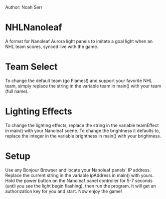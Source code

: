 Author: Noah Serr

# NHLNanoleaf
A format for Nanoleaf Aurora light panels to imitate a goal light when an NHL team scores, synced live with the game.

# Team Select
To change the default team (go Flames!) and support your favorite NHL team, simply replace the string in the variable team in main() with your team (full name).

# Lighting Effects
To change the lighting effects, replace the string in the variable teamEffect in main() with your Nanoleaf scene. To change the brightness it defaults to, replace the integer in the variable brightness in main() with your brightness.

# Setup
Use any Bonjour Browser and locate your Nanoleaf panels' IP address. Replace the current string in the variable ipAddress in main() with yours. Hold the power button on the Nanoleaf panel controller for 5-7 seconds (until you see the light begin flashing), then run the program. It will get an authorization key for you and start. Now enjoy the game!